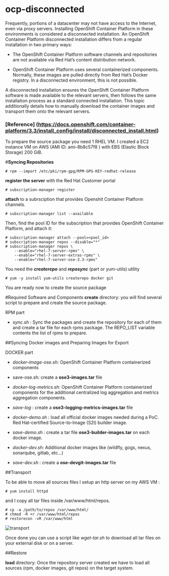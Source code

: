 # ocp-disconnected
Frequently, portions of a datacenter may not have access to the Internet, even via proxy servers. Installing OpenShift Container Platform in these environments is considered a disconnected installation.
An OpenShift Container Platform disconnected installation differs from a regular installation in two primary ways:

* The OpenShift Container Platform software channels and repositories are not available via Red Hat’s content distribution network.

* OpenShift Container Platform uses several containerized components. Normally, these images are pulled directly from Red Hat’s Docker registry. In a disconnected environment, this is not possible.

A disconnected installation ensures the OpenShift Container Platform software is made available to the relevant servers, then follows the same installation process as a standard connected installation. This topic additionally details how to manually download the container images and transport them onto the relevant servers.

### [Reference] (https://docs.openshift.com/container-platform/3.3/install_config/install/disconnected_install.html)

To prepare the source package you need 1 RHEL VM. I created a EC2 instance VM on AWS (AMI ID: ami-8b8c57f8 ) with EBS (Elastic Block Storage) 200 GiB.

#**Syncing Repositories** 
```
# rpm --import /etc/pki/rpm-gpg/RPM-GPG-KEY-redhat-release

```

**register the server** with the Red Hat Customer portal

```
# subscription-manager register

```
**attach** to a subrsciption that provides Openshit Container Platform channels.

```
# subscription-manager list --available

```

Then, find the pool ID for the subscription that provides OpenShift Container Platform, and attach it:


```
# subscription-manager attach --pool=<pool_id>
# subscription-manager repos --disable="*"
# subscription-manager repos \
    --enable="rhel-7-server-rpms" \
    --enable="rhel-7-server-extras-rpms" \
    --enable="rhel-7-server-ose-3.3-rpms"
```

You need the ***createrepo*** and ***reposync*** (part or yum-utils) utility

```
# yum -y install yum-utils createrepo docker git

```

You are ready now to create the source package

#Required Software and Components
**create** directory: you will find several script to prepare and create the source package. 

RPM part
 
* *sync.sh* : Sync the packages and create the repository for each of them and create a tar file for each rpms package.  The REPO_LIST variable contents the list of rpms to prepare.

##Syncing Docker images and Preparing Images for Export 

DOCKER part



* *docker-image-ose.sh*:  OpenShift Container Platform containerized components 
* save-ose.sh: create a **ose3-images.tar** file

* *docker-log-metrics.sh*: OpenShift Container Platform containerized components for the additional centralized log aggregation and metrics aggregation components.
* *save-log* : create a **ose3-logging-metrics-images.tar** file

* *docker-demo.sh* : load all official docker images needed during a PoC.  Red Hat-certified Source-to-Image (S2I) builder image.
* *save-demo.sh* : create a tar file **ose3-builder-images.tar** on each docker image.

* *docker-dev.sh*: Additional docker images like (wildfly, gogs, nexus, sonarqube, gitlab, etc...)
* *save-dev.sh* : create a **ose-devgit-images.tar** file



##Transport

To be able to move all sources files I setup an http server on my AWS VM :

```
# yum install httpd
```

and I copy all tar files inside /var/www/html/repos.

```
# cp -a /path/to/repos /var/www/html/
# chmod -R +r /var/www/html/repos
# restorecon -vR /var/www/html
```

![](https://github.com/dwojciec/ocp-disconnected/blob/master/images/transport.png "transport")


Once done you can use a script like *wget-tar.sh* to download all tar files on your external disk or on a server.

##Restore


**load** directory:
Once the repository server created we have to load all sources (rpm, docker images, git repos) on the target system.

